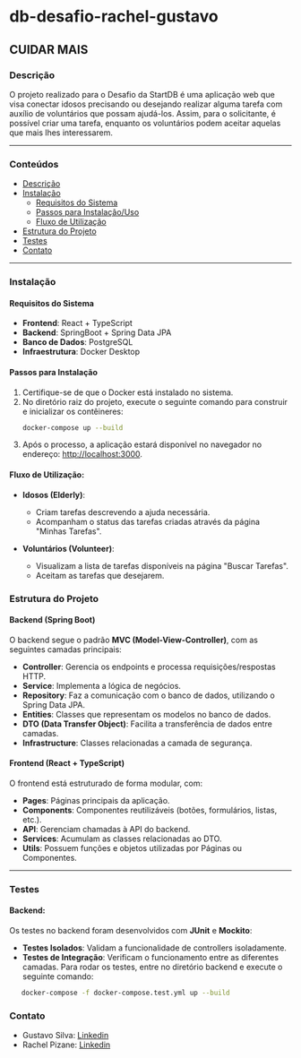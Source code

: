 # db-desafio-rachel-gustavo

## CUIDAR MAIS

### Descrição
O projeto realizado para o Desafio da StartDB é uma aplicação web que visa conectar idosos precisando ou desejando realizar alguma tarefa com auxílio de voluntários que possam ajudá-los. Assim, para o solicitante, é possível criar uma tarefa, enquanto os voluntários podem aceitar aquelas que mais lhes interessarem.

---

### Conteúdos
- [Descrição](#descrição)
- [Instalação](#instalação)
  - [Requisitos do Sistema](#requisitos-do-sistema)
  - [Passos para Instalação/Uso](#passos-para-instalação)
  - [Fluxo de Utilização](#fluxo-de-utilização)
- [Estrutura do Projeto](#estrutura-do-projeto)
- [Testes](#testes)
- [Contato](#contato)

---

### Instalação

#### Requisitos do Sistema
- **Frontend**: React + TypeScript  
- **Backend**: SpringBoot + Spring Data JPA  
- **Banco de Dados**: PostgreSQL  
- **Infraestrutura**: Docker Desktop  

#### Passos para Instalação
1. Certifique-se de que o Docker está instalado no sistema.  
2. No diretório raiz do projeto, execute o seguinte comando para construir e inicializar os contêineres:
   ```bash
   docker-compose up --build
   ```
3. Após o processo, a aplicação estará disponível no navegador no endereço:
[http://localhost:3000](http://localhost:3000).

#### Fluxo de Utilização:
- **Idosos (Elderly)**:
  - Criam tarefas descrevendo a ajuda necessária.
  - Acompanham o status das tarefas criadas através da página "Minhas Tarefas".

- **Voluntários (Volunteer)**:
  - Visualizam a lista de tarefas disponíveis na página "Buscar Tarefas".
  - Aceitam as tarefas que desejarem.

### Estrutura do Projeto

#### Backend (Spring Boot)
O backend segue o padrão **MVC (Model-View-Controller)**, com as seguintes camadas principais:
- **Controller**: Gerencia os endpoints e processa requisições/respostas HTTP.
- **Service**: Implementa a lógica de negócios.
- **Repository**: Faz a comunicação com o banco de dados, utilizando o Spring Data JPA.
- **Entities**: Classes que representam os modelos no banco de dados.
- **DTO (Data Transfer Object)**: Facilita a transferência de dados entre camadas.
- **Infrastructure**: Classes relacionadas a camada de segurança.

#### Frontend (React + TypeScript)
O frontend está estruturado de forma modular, com:
- **Pages**: Páginas principais da aplicação.
- **Components**: Componentes reutilizáveis (botões, formulários, listas, etc.).
- **API**: Gerenciam chamadas à API do backend.
- **Services**: Acumulam as classes relacionadas ao DTO.
- **Utils**: Possuem funções e objetos utilizadas por Páginas ou Componentes.

---

### Testes

#### Backend:
Os testes no backend foram desenvolvidos com **JUnit** e **Mockito**:
- **Testes Isolados**: Validam a funcionalidade de controllers isoladamente.
- **Testes de Integração**: Verificam o funcionamento entre as diferentes camadas.
Para rodar os testes, entre no diretório backend e execute o seguinte comando:
```bash
   docker-compose -f docker-compose.test.yml up --build
   ```

### Contato
- Gustavo Silva: [Linkedin](https://www.linkedin.com/in/gusilvo/)
- Rachel Pizane: [Linkedin](https://www.linkedin.com/in/rachel-pizane/)

